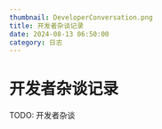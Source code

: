 ```yaml
---
thumbnail: DeveloperConversation.png
title: 开发者杂谈记录
date: 2024-08-13 06:50:00
category: 日志
---
```


# 开发者杂谈记录

TODO: 开发者杂谈
